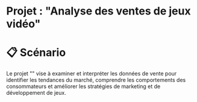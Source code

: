 # Projet : "Analyse des ventes de jeux vidéo"
# 📋 Scénario
Le projet "" vise à examiner et interpréter les données de vente pour identifier les tendances du marché, comprendre les comportements des consommateurs et améliorer les stratégies de marketing et de développement de jeux.

